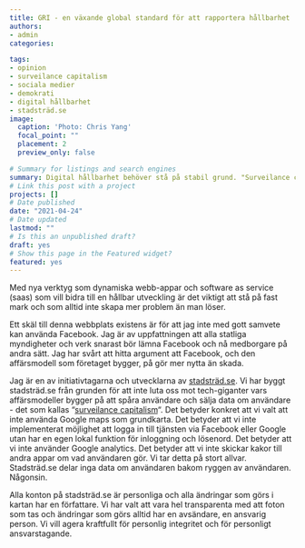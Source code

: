 ```yaml
---
title: GRI - en växande global standard för att rapportera hållbarhet
authors:
- admin
categories: 

tags: 
- opinion
- surveilance capitalism
- sociala medier
- demokrati
- digital hållbarhet
- stadsträd.se
image:
  caption: 'Photo: Chris Yang'
  focal_point: ""
  placement: 2
  preview_only: false

# Summary for listings and search engines
summary: Digital hållbarhet behöver stå på stabil grund. "Surveilance capitalism" underminerar demokratin.
# Link this post with a project
projects: []
# Date published
date: "2021-04-24"
# Date updated
lastmod: ""
# Is this an unpublished draft?
draft: yes
# Show this page in the Featured widget?
featured: yes
---
```


Med nya verktyg som dynamiska webb-appar och software as service (saas) som vill bidra till en hållbar utveckling är det viktigt att stå på fast mark och som alltid inte skapa mer problem än man löser. 

Ett skäl till denna webbplats existens är för att jag inte med gott samvete kan använda Facebook. Jag är av uppfattningen att alla statliga myndigheter och verk snarast bör lämna Facebook och nå medborgare på andra sätt.  Jag har svårt att hitta argument 	 att Facebook, och den affärsmodell som företaget bygger, på gör mer nytta än skada.

Jag är en av initiativtagarna och utvecklarna av [stadsträd.se](www.stadsträd.se). Vi har byggt stadsträd.se från grunden för att inte luta oss mot tech-giganter vars affärsmodeller bygger på att spåra användare och sälja data om användare - det som kallas “[surveilance capitalism](https://news.harvard.edu/gazette/story/2019/03/harvard-professor-says-surveillance-capitalism-is-undermining-democracy/)“. Det betyder konkret att vi valt att inte använda Google maps som grundkarta. Det betyder att vi inte implementerat möjlighet att logga in till tjänsten via Facebook eller Google utan har en egen lokal funktion för inloggning och lösenord. Det betyder att vi inte använder Google analytics. Det betyder att vi inte skickar kakor till andra appar om vad användaren gör. Vi tar detta på stort allvar. Stadsträd.se delar inga data om användaren bakom ryggen av användaren. Någonsin.

Alla konton på stadsträd.se är personliga och alla ändringar som görs i kartan har en författare. Vi har valt att vara hel transparenta med att foton som tas och ändringar som görs alltid har en avsändare, en ansvarig person. Vi vill agera kraftfullt för personlig integritet och för personligt ansvarstagande. 

